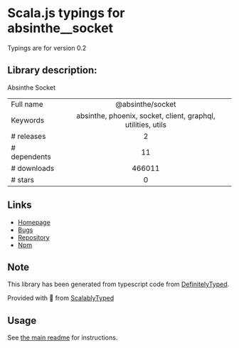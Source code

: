 
# Scala.js typings for absinthe__socket

Typings are for version 0.2

## Library description:
Absinthe Socket

|                    |                 |
| ------------------ | :-------------: |
| Full name          | @absinthe/socket |
| Keywords           | absinthe, phoenix, socket, client, graphql, utilities, utils |
| # releases         | 2 |
| # dependents       | 11 |
| # downloads        | 466011 |
| # stars            | 0 |

## Links
- [Homepage](https://github.com/absinthe-graphql/absinthe-socket#readme)
- [Bugs](https://github.com/absinthe-graphql/absinthe-socket/issues)
- [Repository](https://github.com/absinthe-graphql/absinthe-socket)
- [Npm](https://www.npmjs.com/package/%40absinthe%2Fsocket)
    


## Note
This library has been generated from typescript code from [DefinitelyTyped](https://definitelytyped.org).

Provided with :purple_heart: from [ScalablyTyped](https://github.com/oyvindberg/ScalablyTyped)

## Usage
See [the main readme](../../readme.md) for instructions.


